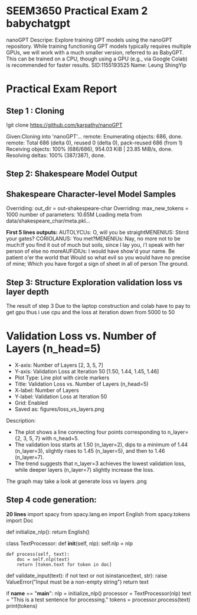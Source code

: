 # SEEM3650 Practical Exam 2 babychatgpt 
nanoGPT
Descripe: Explore training GPT models using the nanoGPT repository. While
training functioning GPT models typically requires multiple GPUs, we will work with a much smaller
version, referred to as BabyGPT. This can be trained on a CPU, though using a GPU (e.g., via Google
Colab) is recommended for faster results.
SID:1155193525
Name: Leung ShingYip

# Practical Exam Report
##  Step 1 : Cloning

!git clone https://github.com/karpathy/nanoGPT

Given:Cloning into 'nanoGPT'...
remote: Enumerating objects: 686, done.
remote: Total 686 (delta 0), reused 0 (delta 0), pack-reused 686 (from 1)
Receiving objects: 100% (686/686), 954.03 KiB | 23.85 MiB/s, done.
Resolving deltas: 100% (387/387), done.

## Step 2: Shakespeare Model Output
## Shakespeare Character-level Model Samples

Overriding: out_dir = out-shakespeare-char
Overriding: max_new_tokens = 1000
number of parameters: 10.65M
Loading meta from data/shakespeare_char/meta.pkl...


**First 5 lines outputs:**
AUTOLYCUs: O, will you be straightMENENlUS: Stirrd your gates?
CORIOLANUS: You met?MENENlUs: Nay, no more not to be much:lf you find it out of much but soils, since l lay you, i'l speak with her person of else no moreAUFiDlUs: l would have show'd your name. Be patient o'er the world that Would so what evil so you would have no precise of mine; Which
you have forgot a sign of sheet in all of person The ground.

## Step 3: Structure Exploration validation loss vs layer depth

The result of step 3
Due to the laptop construction and colab have to pay to get gpu thus i use cpu and the loss at iteration down from 5000 to 50 
# Validation Loss vs. Number of Layers (n_head=5)

- X-axis: Number of Layers [2, 3, 5, 7]
- Y-axis: Validation Loss at Iteration 50 [1.50, 1.44, 1.45, 1.46]
- Plot Type: Line plot with circle markers
- Title: Validation Loss vs. Number of Layers (n_head=5)
- X-label: Number of Layers
- Y-label: Validation Loss at Iteration 50
- Grid: Enabled
- Saved as: figures/loss_vs_layers.png

Description:
- The plot shows a line connecting four points corresponding to n_layer={2, 3, 5, 7} with n_head=5.
- The validation loss starts at 1.50 (n_layer=2), dips to a minimum of 1.44 (n_layer=3), slightly rises to 1.45 (n_layer=5), and then to 1.46 (n_layer=7).
- The trend suggests that n_layer=3 achieves the lowest validation loss, while deeper layers (n_layer=7) slightly increase the loss.

The graph may take a look at generate loss vs layers .png

## Step 4 code generation:
**20 lines**
import spacy
from spacy.lang.en import English
from spacy.tokens import Doc

def initialize_nlp():
    return English()

class TextProcessor:
    def __init__(self, nlp):
        self.nlp = nlp

    def process(self, text):
        doc = self.nlp(text)
        return [token.text for token in doc]

def validate_input(text):
    if not text or not isinstance(text, str):
        raise ValueError("Input must be a non-empty string")
    return text

if __name__ == "__main__":
    nlp = initialize_nlp()
    processor = TextProcessor(nlp)
    text = "This is a test sentence for processing."
    tokens = processor.process(text)
    print(tokens)







